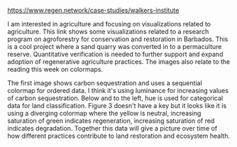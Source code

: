 <a href = "https://www.regen.network/case-studies/walkers-institute"> https://www.regen.network/case-studies/walkers-institute </a>

I am interested in agriculture and focusing on visualizations related to agriculture. This link shows some visualizations related to a research program on agroforestry for conservation and restoration in Barbados. This is a cool project where a sand quarry was converted in to a permaculture reserve. Quantitative verification is needed to further support and expand adoption of regenerative agriculture practices. The images also relate to the reading this week on colormaps. 

The first image shows carbon sequestration and uses a sequential colormap for ordered data. I think it's using luminance for increasing values of carbon sequestration. Below and to the left, hue is used for categorical data for land classification. Figure 3 doesn't have a key but it looks like it is using a diverging colormap where the yellow is neutral, increasing saturation of green indicates regeneration, increasing saturation of red indicates degradation. Together this data will give a picture over time of how different practices contribute to land restoration and ecosystem health.
